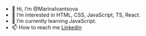 - 👋 Hi, I’m @MarinaIvantsova
- 👀 I’m interested in HTML, CSS, JavaScript, TS, React.
- 🌱 I’m currently learning JavaScript.
- 📫 How to reach me <a href= "https://www.linkedin.com/in/%D0%BC%D0%B0%D1%80%D0%B8%D0%BD%D0%B0-%D0%B8%D0%B2%D0%B0%D0%BD%D1%86%D0%BE%D0%B2%D0%B0-732654201">Linkedin</a>

<!---
MarinaIvantsova/MarinaIvantsova is a ✨ special ✨ repository because its `README.md` (this file) appears on your GitHub profile.
You can click the Preview link to take a look at your changes.
--->
